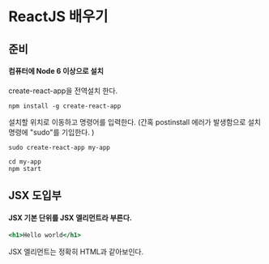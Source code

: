 # ReactJS 배우기

## 준비
#### 컴퓨터에 Node 6 이상으로 설치

create-react-app을 전역설치 한다.
```shell
npm install -g create-react-app
```

설치할 위치로 이동하고 명령어를 입력한다. (간혹 postinstall 에러가 발생함으로 설치 명령에 "sudo"를 기입한다. )

```shell
sudo create-react-app my-app

cd my-app
npm start

```

## JSX 도입부

#### JSX 기본 단위를 JSX 엘리먼트라 부른다.

```jsx
<h1>Hello world</h1>
```

JSX 엘리먼트는 정확히 HTML과 같아보인다.
